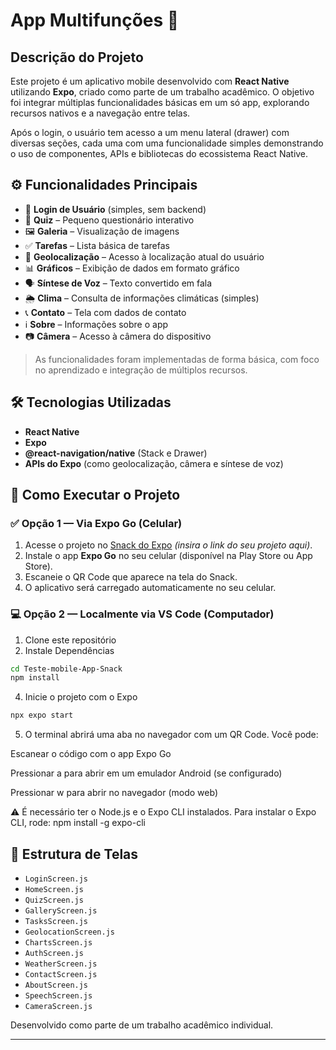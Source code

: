 # App Multifunções 📱

## Descrição do Projeto

Este projeto é um aplicativo mobile desenvolvido com **React Native** utilizando **Expo**, criado como parte de um trabalho acadêmico. O objetivo foi integrar múltiplas funcionalidades básicas em um só app, explorando recursos nativos e a navegação entre telas.

Após o login, o usuário tem acesso a um menu lateral (drawer) com diversas seções, cada uma com uma funcionalidade simples demonstrando o uso de componentes, APIs e bibliotecas do ecossistema React Native.

## ⚙️ Funcionalidades Principais

- 🔐 **Login de Usuário** (simples, sem backend)
- 🧠 **Quiz** – Pequeno questionário interativo
- 🖼️ **Galeria** – Visualização de imagens
- ✅ **Tarefas** – Lista básica de tarefas
- 📍 **Geolocalização** – Acesso à localização atual do usuário
- 📊 **Gráficos** – Exibição de dados em formato gráfico
- 🗣️ **Síntese de Voz** – Texto convertido em fala
- 🌦️ **Clima** – Consulta de informações climáticas (simples)
- 📞 **Contato** – Tela com dados de contato
- ℹ️ **Sobre** – Informações sobre o app
- 📷 **Câmera** – Acesso à câmera do dispositivo

> As funcionalidades foram implementadas de forma básica, com foco no aprendizado e integração de múltiplos recursos.

## 🛠️ Tecnologias Utilizadas

- **React Native**
- **Expo**
- **@react-navigation/native** (Stack e Drawer)
- **APIs do Expo** (como geolocalização, câmera e síntese de voz)

## 🚀 Como Executar o Projeto

### ✅ Opção 1 — Via Expo Go (Celular)

1. Acesse o projeto no [Snack do Expo](https://snack.expo.dev) *(insira o link do seu projeto aqui)*.
2. Instale o app **Expo Go** no seu celular (disponível na Play Store ou App Store).
3. Escaneie o QR Code que aparece na tela do Snack.
4. O aplicativo será carregado automaticamente no seu celular.

### 💻 Opção 2 — Localmente via VS Code (Computador)

1. Clone este repositório
2. Instale Dependências
```bash
cd Teste-mobile-App-Snack
npm install
```
4. Inicie o projeto com o Expo
```bash
npx expo start
```
5. O terminal abrirá uma aba no navegador com um QR Code. Você pode:

Escanear o código com o app Expo Go

Pressionar a para abrir em um emulador Android (se configurado)

Pressionar w para abrir no navegador (modo web)

⚠️ É necessário ter o Node.js e o Expo CLI instalados. Para instalar o Expo CLI, rode:
npm install -g expo-cli



## 📁 Estrutura de Telas

- `LoginScreen.js`
- `HomeScreen.js`
- `QuizScreen.js`
- `GalleryScreen.js`
- `TasksScreen.js`
- `GeolocationScreen.js`
- `ChartsScreen.js`
- `AuthScreen.js`
- `WeatherScreen.js`
- `ContactScreen.js`
- `AboutScreen.js`
- `SpeechScreen.js`
- `CameraScreen.js`

Desenvolvido como parte de um trabalho acadêmico individual.

---

